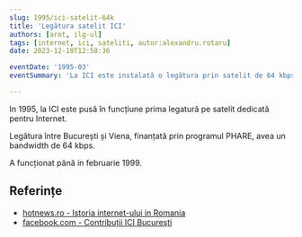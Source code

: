 ```yaml
---
slug: 1995/ici-satelit-64k
title: 'Legătura satelit ICI'
authors: [arot, ilg-ul]
tags: [internet, ici, sateliti, autor:alexandru.rotaru]
date: 2023-12-10T12:58:36

eventDate: '1995-03'
eventSummary: 'La ICI este instalată o legătura prin satelit de 64 kbps'

---
```


In 1995, la ICI este pusă în funcțiune prima legatură pe satelit
dedicată pentru Internet.

<!-- truncate -->

Legătura între București și Viena, finanțată prin programul PHARE,
avea un bandwidth de 64 kbps.

A funcționat până in februarie 1999.

## Referințe

- [hotnews.ro - Istoria internet-ului in Romania](https://economie.hotnews.ro/stiri-20_ani_internet-15969144-istoria-internetului-romania-alexandru-rotaru-nu-pot-spun-inventat-noi-ceva-plus-aici-romania-doar-majoritatea-noutatilor-adoptat-printre-primii.htm)
- [facebook.com - Contribuții ICI Bucureşti](https://www.facebook.com/ICIBucuresti/posts/3488728511216217/)

